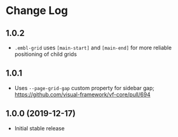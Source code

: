 # Change Log

## 1.0.2

* `.embl-grid` uses `[main-start]` and `[main-end]` for more reliable positioning of child grids

## 1.0.1

* Uses `--page-grid-gap` custom property for sidebar gap; https://github.com/visual-framework/vf-core/pull/694

## 1.0.0 (2019-12-17)

* Initial stable release
